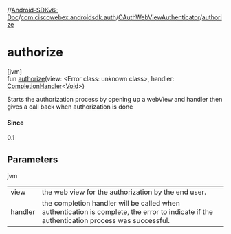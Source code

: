//[Android-SDKv6-Doc](../../../index.md)/[com.ciscowebex.androidsdk.auth](../index.md)/[OAuthWebViewAuthenticator](index.md)/[authorize](authorize.md)

# authorize

[jvm]\
fun [authorize](authorize.md)(view: &lt;Error class: unknown class&gt;, handler: [CompletionHandler](../../com.ciscowebex.androidsdk/-completion-handler/index.md)&lt;[Void](https://docs.oracle.com/javase/8/docs/api/java/lang/Void.html)&gt;)

Starts the authorization process by opening up a webView and handler then gives a call back when authorization is done

#### Since

0.1

## Parameters

jvm

| | |
|---|---|
| view | the web view for the authorization by the end user. |
| handler | the completion handler will be called when authentication is complete, the error to indicate if the authentication process was successful. |
